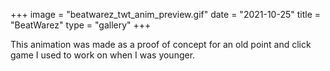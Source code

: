 +++
image = "beatwarez_twt_anim_preview.gif"
date = "2021-10-25"
title = "BeatWarez"
type = "gallery"
+++

This animation was made as a proof of concept for an old point and click game I used to work on when I was younger.